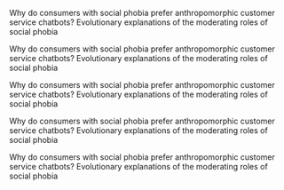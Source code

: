 Why do consumers with social phobia prefer anthropomorphic customer service chatbots? Evolutionary explanations of the moderating roles of social phobia

Why do consumers with social phobia prefer anthropomorphic customer service chatbots? Evolutionary explanations of the moderating roles of social phobia

Why do consumers with social phobia prefer anthropomorphic customer service chatbots? Evolutionary explanations of the moderating roles of social phobia

Why do consumers with social phobia prefer anthropomorphic customer service chatbots? Evolutionary explanations of the moderating roles of social phobia

Why do consumers with social phobia prefer anthropomorphic customer service chatbots? Evolutionary explanations of the moderating roles of social phobia